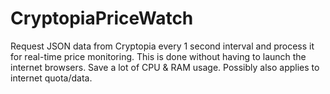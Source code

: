 # CryptopiaPriceWatch
Request JSON data from Cryptopia every 1 second interval and process it for real-time price monitoring. This is done without having to launch the internet browsers. Save a lot of CPU &amp; RAM usage. Possibly also applies to internet quota/data.
